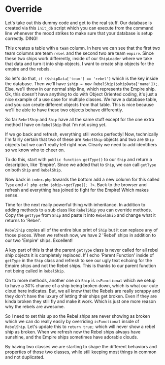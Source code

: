 # Override

Let's take out this dummy code and get to the real stuff. Our database
is created via this `init_db` script which you can execute from the 
command line whenever the mood strikes to make sure that your database is
setup correctly. DING!

This creates a table with a `team` column. In here we can see that the first
two team columns are team `rebel` and the second two are team `empire`. Since
these two ships work differently, inside of our `ShipLoader` where we take that
data and turn it into ship objects, I want to create ship objects for the empire
and the rebels. 

So let's do that, `if ($shipData['team'] == 'rebel')` which is the key inside the 
database. Then we'll have `$ship = new RebelShip($shipData['name']);`. Else, we'll
throw in our normal ship line, which represents the Empire ship. Ok, this doesn't
have anything to do with Object Oriented coding, it's just a nice example of a use
case for multiple classes. We have a database table, and you can create different
objects from that table. This is nice because we'll be able to have these two objects
behave differently. 

So far `RebelShip` and `Ship` have all the same stuff except for the one extra method
I have on `RebelShip` that I'm not using yet. 

If we go back and refresh, everything still works perfectly! Now, technically I'm fairly
certain that two of these are `RebelShip` objects and two are `Ship` objects but we can't
really tell right now. Clearly we need to add identifiers so we know who to cheer on.

To do this, start with `public function getType()` to our `Ship` and return a description,
like 'Empire'. Since we added that to `Ship`,  we can call `getType` on both `Ship` and
`RebelShip`.

Now back in `index.php` towards the bottom add a new column for this called `Type` and
`<? php echo $ship->getType(); ?>`. Back to the browser and refresh and everything has 
joined to fight for the Empire! Which makes sense.

Time for the next really powerful thing with inheritance. In addition to adding methods
to a sub class like `RebelShip` you can override methods. Copy the `getType` from `Ship`
and paste it into `RebelShip` and change what it returns to 'Rebel'. 

`RebelShip` copies all of the entire blue print of `Ship` but it can replace any of those
pieces. When we refresh now, we have 2 'Rebel' ships in addition to our two 'Empire' ships.
Excellent!

A key part of this is that the parent `getType` class is never called for all rebel ship
objects it is completely replaced. If I echo 'Parent Function' inside of `getType` in the
`Ship` class and refresh to see our ugly text echoing for the Empire ships and not the Rebel
ships. This is thanks to our parent function not being called in `RebelShip`. 

On to more methods, another one on `Ship` is `isFunctional` which we setup to have a 30%
chance of a ship being broken down, which is what our cute cloud here indicates. But, we
all know that the Rebels are really scrappy and they don't have the luxury of letting
their ships get broken. Even if they are kinda broken they still fly and make it work. Which
is just one more reason why the rebels are awesome. 

So I need to set this up so the Rebel ships are never showing as broken which we can do
really easily by overriding `isFunctional` inside of `RebelShip`.  Let's update this to
`return true;` which will never show a rebel ship as broken. When we refresh now the Rebel
ships always have sunshine, and the Empire ships sometimes have adorable clouds. 

By having two classes we are starting to shape the different behaviors and properties of those
two classes, while still keeping most things in common and not duplicated.

